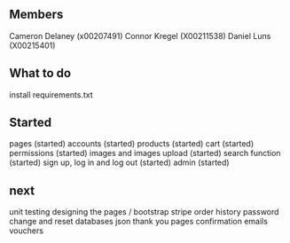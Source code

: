 Members 
-
Cameron Delaney (x00207491)
Connor Kregel (X00211538)
Daniel Luns (X00215401)

What to do
-
install requirements.txt 

Started 
- 
pages (started)
accounts (started)
products (started)
cart (started)
permissions (started)
images and images upload (started)
search function (started)
sign up, log in and log out (started)
admin (started)

next 
- 
unit testing
designing the pages / bootstrap
stripe
order history 
password change and reset
databases
json
thank you pages
confirmation emails
vouchers 

